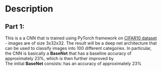 # Description
## Part 1:
This is a a CNN that is trained using PyTorch framework on [CIFAR10 dataset](https://www.cs.toronto.edu/~kriz/cifar.html) - images are of size 3x32x32. The result will be a deep net architecture that can be used to classify images into 100 different categories. In particular, the CNN is basically a **BaseNet** that has a baseline accuracy of approximately 23%, which is then further improved by  
The initial **BaseNet** consists: 
 has an accuracy of approximately 23% 

